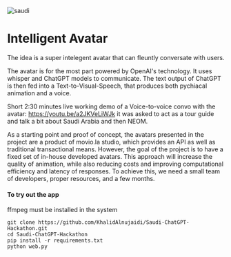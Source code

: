 ![saudi](https://user-images.githubusercontent.com/93127443/226091650-606a897a-c964-4d4d-a32e-b728dcd58585.png)


# Intelligent Avatar


The idea is a super intelegent avatar that can fleuntly conversate with users.

The avatar is for the most part powered by OpenAI's technology. It uses whisper and ChatGPT models to communicate.
The text output of ChatGPT is then fed into a Text-to-Visual-Speech, that produces both pychiacal animation and a voice.

Short 2:30 minutes live working demo of a Voice-to-voice convo with the avatar: https://youtu.be/a2JKVeLiWJk it was asked to act as a tour guide and talk a bit about Saudi Arabia and then NEOM.

As a starting point and proof of concept, the avatars presented in the project are a product of movio.la studio, which provides an API as well as traditional transactional means. However, the goal of the project is to have a fixed set of in-house developed avatars. This approach will increase the quality of animation, while also reducing costs and improving computational efficiency and latency of responses. To achieve this, we need a small team of developers, proper resources, and a few months. 


#### To try out the app
ffmpeg must be installed in the system <br>
```
git clone https://github.com/KhalidAlnujaidi/Saudi-ChatGPT-Hackathon.git 
cd Saudi-ChatGPT-Hackathon
pip install -r requirements.txt
python web.py
```

